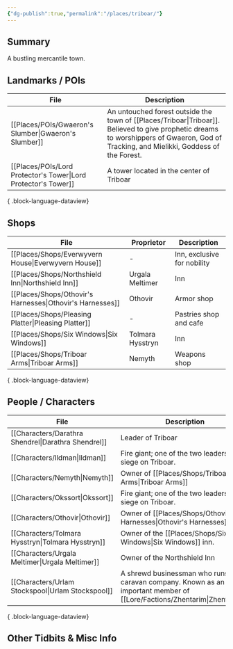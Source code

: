 ```yaml
---
{"dg-publish":true,"permalink":"/places/triboar/"}
---
```


## Summary
A bustling mercantile town.
## Landmarks / POIs

| File                                                              | Description                                                                                                                                                             |
| ----------------------------------------------------------------- | ----------------------------------------------------------------------------------------------------------------------------------------------------------------------- |
| [[Places/POIs/Gwaeron's Slumber\|Gwaeron's Slumber]]           | An untouched forest outside the town of [[Places/Triboar\|Triboar]]. Believed to give prophetic dreams to worshippers of Gwaeron, God of Tracking, and Mielikki, Goddess of the Forest. |
| [[Places/POIs/Lord Protector's Tower\|Lord Protector's Tower]] | A tower located in the center of Triboar                                                                                                                                |

{ .block-language-dataview}

## Shops
| File                                                         | Proprietor       | Description                 |
| ------------------------------------------------------------ | ---------------- | --------------------------- |
| [[Places/Shops/Everwyvern House\|Everwyvern House]]       | \-               | Inn, exclusive for nobility |
| [[Places/Shops/Northshield Inn\|Northshield Inn]]         | Urgala Meltimer  | Inn                         |
| [[Places/Shops/Othovir's Harnesses\|Othovir's Harnesses]] | Othovir          | Armor shop                  |
| [[Places/Shops/Pleasing Platter\|Pleasing Platter]]       | \-               | Pastries shop and cafe      |
| [[Places/Shops/Six Windows\|Six Windows]]                 | Tolmara Hysstryn | Inn                         |
| [[Places/Shops/Triboar Arms\|Triboar Arms]]               | Nemyth           | Weapons shop                |

{ .block-language-dataview}

## People / Characters
| File                                                   | Description                                                                                     |
| ------------------------------------------------------ | ----------------------------------------------------------------------------------------------- |
| [[Characters/Darathra Shendrel\|Darathra Shendrel]] | Leader of Triboar                                                                               |
| [[Characters/Ildman\|Ildman]]                       | Fire giant; one of the two leaders in the siege on Triboar.                                     |
| [[Characters/Nemyth\|Nemyth]]                       | Owner of [[Places/Shops/Triboar Arms\|Triboar Arms]]                                                                       |
| [[Characters/Okssort\|Okssort]]                     | Fire giant; one of the two leaders in the siege on Triboar.                                     |
| [[Characters/Othovir\|Othovir]]                     | Owner of [[Places/Shops/Othovir's Harnesses\|Othovir's Harnesses]]                                                                |
| [[Characters/Tolmara Hysstryn\|Tolmara Hysstryn]]   | Owner of the [[Places/Shops/Six Windows\|Six Windows]] inn.                                                               |
| [[Characters/Urgala Meltimer\|Urgala Meltimer]]     | Owner of the Northshield Inn                                                                    |
| [[Characters/Urlam Stockspool\|Urlam Stockspool]]   | A shrewd businessman who runs a caravan company. Known as an important member of [[Lore/Factions/Zhentarim\|Zhentarim]]. |

{ .block-language-dataview}

## Other Tidbits & Misc Info
